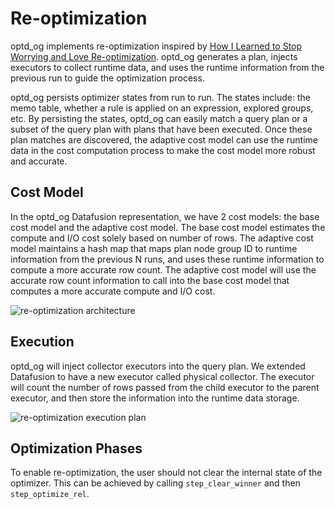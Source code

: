 # Re-optimization

optd_og implements re-optimization inspired by [How I Learned to Stop Worrying and Love Re-optimization](https://arxiv.org/abs/1902.08291). optd_og generates a plan, injects executors to collect runtime data, and uses the runtime information from the previous run to guide the optimization process.

optd_og persists optimizer states from run to run. The states include: the memo table, whether a rule is applied on an expression, explored groups, etc. By persisting the states, optd_og can easily match a query plan or a subset of the query plan with plans that have been executed. Once these plan matches are discovered, the adaptive cost model can use the runtime data in the cost computation process to make the cost model more robust and accurate.

## Cost Model

In the optd_og Datafusion representation, we have 2 cost models: the base cost model and the adaptive cost model. The base cost model estimates the compute and I/O cost solely based on number of rows. The adaptive cost model maintains a hash map that maps plan node group ID to runtime information from the previous N runs, and uses these runtime information to compute a more accurate row count. The adaptive cost model will use the accurate row count information to call into the base cost model that computes a more accurate compute and I/O cost.

![re-optimization architecture](./optd_og-cascades/optd_og-reopt-architecture.svg)
  
## Execution

optd_og will inject collector executors into the query plan. We extended Datafusion to have a new executor called physical collector. The executor will count the number of rows passed from the child executor to the parent executor, and then store the information into the runtime data storage.

![re-optimization execution plan](./optd_og-cascades/optd_og-reopt-plan.svg)

## Optimization Phases

To enable re-optimization, the user should not clear the internal state of the optimizer. This can be achieved by calling `step_clear_winner` and then `step_optimize_rel`.
